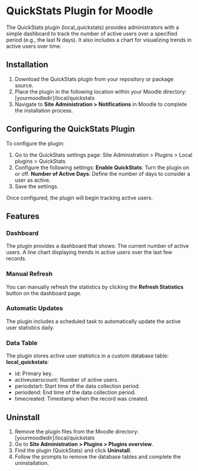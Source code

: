 # QuickStats Plugin for Moodle

The QuickStats plugin (local_quickstats) provides administrators with a simple dashboard to track the number of active users over a specified period (e.g., the last N days). It also includes a chart for visualizing trends in active users over time.

## Installation

1. Download the QuickStats plugin from your repository or package source.
2. Place the plugin in the following location within your Moodle directory:
[yourmoodledir]/local/quickstats
3. Navigate to **Site Administration > Notifications** in Moodle to complete the installation process.

## Configuring the QuickStats Plugin

To configure the plugin:

1. Go to the QuickStats settings page:
Site Administration > Plugins > Local plugins > QuickStats
2. Configure the following settings:
**Enable QuickStats**: Turn the plugin on or off.
**Number of Active Days**: Define the number of days to consider a user as active.
3. Save the settings.

Once configured, the plugin will begin tracking active users.

## Features

### Dashboard

The plugin provides a dashboard that shows:
The current number of active users.
A line chart displaying trends in active users over the last few records.

### Manual Refresh

You can manually refresh the statistics by clicking the **Refresh Statistics** button on the dashboard page.

### Automatic Updates

The plugin includes a scheduled task to automatically update the active user statistics daily.

### Data Table

The plugin stores active user statistics in a custom database table:
**local_quickstats**:
 - id: Primary key.
 - activeuserscount: Number of active users.
 - periodstart: Start time of the data collection period.
 - periodend: End time of the data collection period.
 - timecreated: Timestamp when the record was created.

## Uninstall

1. Remove the plugin files from the Moodle directory:
[yourmoodledir]/local/quickstats
2. Go to **Site Administration > Plugins > Plugins overview**.
3. Find the plugin (QuickStats) and click **Uninstall**.
4. Follow the prompts to remove the database tables and complete the uninstallation.
